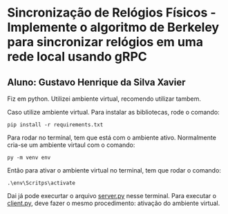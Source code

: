 # Sincronização de Relógios Físicos - Implemente o algoritmo de Berkeley para sincronizar relógios em uma rede local usando gRPC

## **Aluno: Gustavo Henrique da Silva Xavier**




Fiz em python. Utilizei ambiente virtual, recomendo utilizar tambem.

Caso utilize ambiente virtual. Para instalar as bibliotecas, rode o comando: 

    pip install -r requirements.txt

Para rodar no terminal, tem que está com o ambiente ativo.
Normalmente cria-se um ambiente virtaul com o comando: 

    py -m venv env

Então para ativar o ambiente virtual no terminal, tem que rodar o comando: 

    .\env\Scritps\activate

Dai já pode execurtar o arquivo [server.py](https://github.com/gustavohsx/SincronizacaoRelogiosFisicosSD/blob/main/server.py) nesse terminal. Para executar o [client.py](https://github.com/gustavohsx/SincronizacaoRelogiosFisicosSD/blob/main/client.py), deve fazer o mesmo procedimento: ativação do ambiente virtual.
